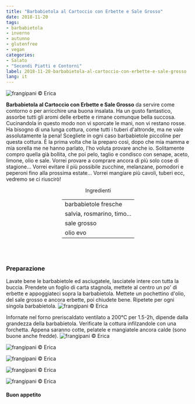 ```yaml
---
title: "Barbabietola al Cartoccio con Erbette e Sale Grosso"
date: 2018-11-20
tags:
- barbabietola
- inverno
- autunno
- glutenfree
- vegan
categories:
- Salato
- "Secondi Piatti e Contorni"
label: 2018-11-20-barbabietola-al-cartoccio-con-erbette-e-sale-grosso
lang: it 
---
```

![](../2018-11-20-barbabietola-al-cartoccio-con-erbette-e-sale-grosso/header.jpg "frangipani © Erica")

**Barbabietola al Cartoccio con Erbette e Sale Grosso** da servire come contorno o per arricchire una buona insalata. Ha un gusto fantastico, assorbe tutti gli aromi delle erbette e rimane comunque bella succosa. Cucinandola in questo modo non vi sporcate le mani, non vi restano rosse. Ha bisogno di una lunga cottura, come tutti i tuberi d'altronde, ma ne vale assolutamente la pena! Scegliete in ogni caso barbabietole piccoline per questa cottura. È la prima volta che la preparo così, dopo che mia mamma e mia sorella me ne hanno parlato, l'ho voluta provare anche io. Solitamente compro quella già bollita, che poi pelo, taglio e condisco con senape, aceto, limone, olio e sale. Vorrei provare a comprare ancora di più solo cose di stagione... Vorrei evitare il più possibile zucchine, melanzane, pomodori e peperoni fino alla prossima estate... Vorrei mangiare più cavoli, tuberi ecc, vedremo se ci riuscirò! 

<div id="wrapper" style="text-align: center">
  <div id="yourdiv" style="display: inline-block;">
    <div class="ingredients" itemscope itemtype="http://schema.org/Recipe">
      <span itemprop="name" style="display:none;">Barbabietola al Cartoccio con Erbette e Sale Grosso</span>
      <span itemprop="recipeCategory" style="display:none;">Salato</span>
      <img itemprop="image" style="display:none;" class="ignore-gallery-item" src="../2018-11-20-barbabietola-al-cartoccio-con-erbette-e-sale-grosso/header.jpeg"/>
      <span itemprop="author" style="display:none;">Erica Raiano</span>
      <span itemprop="description" style="display:none;">Barbabietola al Cartoccio con Erbette e Sale Grosso da servire come contorno o per arricchire una buona insalata.</span>
      <div class="ingredients-title">Ingredienti</div>
      <table>
        <tbody>
          </tr>
          <tr itemprop="recipeIngredient">
            <td>barbabietole fresche</td>
          </tr>
          <tr itemprop="recipeIngredient">
            <td>salvia, rosmarino, timo...</td>
          </tr>
          <tr itemprop="recipeIngredient">
            <td>sale grosso</td>
          </tr>
          <tr itemprop="recipeIngredient">
            <td>olio evo</td>
          </tr>
          <tr>
        </tbody>
      </table>
      <br></br>
    </div>
  </div>
</div>


<h3>
  <font color="grey">
    <i class="fa-solid fa-gears"></i>
  </font> Preparazione
</h3>

Lavate bene le barbabietole ed asciugatele, lasciatele intere con tutta la buccia. Prendete un foglio di carta stagnola, mettete al centro un po' di erbette e appoggiateci sopra la barbabietola. Mettete un pochettino d'olio, del sale grosso e ancora erbette, poi chiudete bene. Ripetete per ogni singola barbabietola.
![](../2018-11-20-barbabietola-al-cartoccio-con-erbette-e-sale-grosso/barbabietola.jpg "frangipani © Erica")

Infornate nel forno preriscaldato ventilato a 200°C per 1.5-2h, dipende dalla grandezza della barbabietola. Verificate la cottura infilzandole con una forchetta. Appena saranno cotte, pelatele e mangiatele ancora calde (sono buone anche fredde).
![](../2018-11-20-barbabietola-al-cartoccio-con-erbette-e-sale-grosso/risultato1.jpg "frangipani © Erica")

![](../2018-11-20-barbabietola-al-cartoccio-con-erbette-e-sale-grosso/risultato2.jpg "frangipani © Erica")

![](../2018-11-20-barbabietola-al-cartoccio-con-erbette-e-sale-grosso/risultato3.jpg "frangipani © Erica")

![](../2018-11-20-barbabietola-al-cartoccio-con-erbette-e-sale-grosso/risultato4.jpg "frangipani © Erica")

![](../2018-11-20-barbabietola-al-cartoccio-con-erbette-e-sale-grosso/risultato5.jpg "frangipani © Erica")

<h4>Buon appetito
  <font color="red">
    <i class="fa-regular fa-face-smile"></i>
  </font>
</h4>
